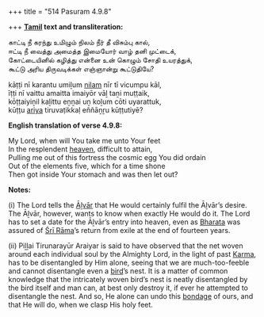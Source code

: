 +++
title = "514 Pasuram 4.9.8"

+++
**[Tamil](/definition/tamil#history "show Tamil definitions") text and transliteration:**

காட்டி நீ கரந்து உமிழும் நிலம் நீர் தீ விசும்பு கால்,  
ஈட்டி நீ வைத்து அமைத்த இமையோர் வாழ் தனி முட்டைக்,  
கோட்டையினில் கழித்து என்னை உன் கொழும் சோதி உயரத்துக்,  
கூட்டு அரிய திருவடிக்கள் எஞ்ஞான்று கூட்டுதியே?

kāṭṭi nī karantu umiḻum [nilam](/definition/nilam#history "show nilam definitions") nīr tī vicumpu kāl,  
īṭṭi nī vaittu amaitta imaiyōr vāḻ taṉi muṭṭaik,  
kōṭṭaiyiṉil kaḻittu eṉṉai uṉ koḻum cōti uyarattuk,  
kūṭṭu [ariya](/definition/ariya#history "show ariya definitions") tiruvaṭikkaḷ eññāṉṟu kūṭṭutiyē?

**English translation of verse 4.9.8:**

My Lord, when will You take me unto Your feet  
In the resplendent [heaven](/definition/heaven#history "show heaven definitions"), difficult to attain,  
Pulling me out of this fortress the cosmic egg You did ordain  
Out of the elements five, which for a time shone  
Then got inside Your stomach and was then let out?

**Notes:**

\(i\) The Lord tells the [Āḻvār](/definition/aḻvar#vaishnavism "show Āḻvār definitions") that He would certainly fulfil the Āḻvār’s desire. The Āḻvār, however, wants to know when exactly He would do it. The Lord has to set a date for the Āḻvār’s entry into heaven, even as [Bharata](/definition/bharata#vaishnavism "show Bharata definitions") was assured of [Śrī Rāma](/definition/shrirama#history "show Śrī Rāma definitions")’s return from exile at the end of fourteen years.

\(ii\) Piḻḻai Tirunarayūr Araiyar is said to have observed that the net woven around each individual soul by the Almighty Lord, in the light of past [Karma](/definition/karma#vaishnavism "show Karma definitions"), has to be disentangled by Him alone, seeing that we are much-too-feeble and cannot disentangle even a [bird](/definition/bird#history "show bird definitions")’s nest. It is a matter of common knowledge that the intricately woven bird’s nest is neatly disentangled by the bird itself and man can, at best only destroy it, if ever he attempted to disentangle the nest. And so, He alone can undo this [bondage](/definition/bondage#history "show bondage definitions") of ours, and that He will do, when we clasp His holy feet.


